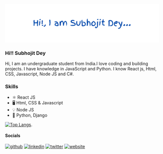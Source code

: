 ![](https://github.com/Subhojit-Dey1234/Subhojit-Dey1234/blob/main/Hi!%2C%20I%20am%20Subhojit%20Dey.png)

### Hi!! Subhojit Dey

Hi, I am an undergraduate student from India.I love coding and building projects. I have knowledge in JavaScript and Python. I know React js, Html, CSS, Javascript, Node JS and C#.
### Skills
- ⚛ React JS
- 🖥 Html, CSS & Javascript
- 💡 Node JS
- 🐍 Python, Django

[![Top Langs](https://github-readme-stats.vercel.app/api/top-langs/?username=Subhojit-Dey1234&hide=C#&layout=compact&exclude_repo=github-readme-stats,anuraghazra.github.io)](https://github.com/anuraghazra/github-readme-stats).

#### Socials
[<img src='https://cdn.jsdelivr.net/npm/simple-icons@3.0.1/icons/github.svg' alt='github' height='20'>](https://github.com/Subhojit-Dey1234)    [<img src='https://cdn.jsdelivr.net/npm/simple-icons@3.0.1/icons/linkedin.svg' alt='linkedin' height='20'>](https://www.linkedin.com/in/subhojit-dey-09/)    [<img src='https://cdn.jsdelivr.net/npm/simple-icons@3.0.1/icons/twitter.svg' alt='twitter' height='20'>](https://twitter.com/thesubhojitdey)    [<img src='https://cdn.jsdelivr.net/npm/simple-icons@3.0.1/icons/icloud.svg' alt='website' height='20'>](https://subhojit.co.in)  
